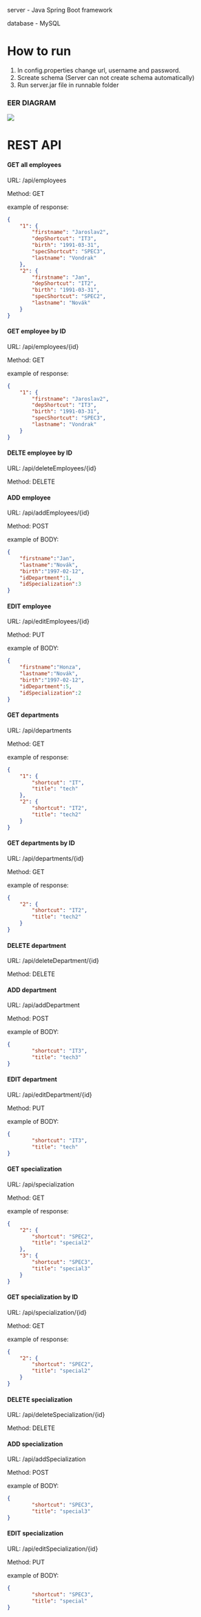 server - Java Spring Boot framework

database - MySQL

# How to run
1. In config.properties change url, username and password.
2. Screate schema (Server can not create schema automatically)
3. Run server.jar file in runnable folder 

### EER DIAGRAM

![](https://gitlab.com/JaroslavVond/dpg-rest-api/-/raw/master/img/dat.png)

# REST API

#### GET all employees

URL: /api/employees

Method: GET

example of response: 
```json
{
    "1": {
        "firstname": "Jaroslav2",
        "depShortcut": "IT3",
        "birth": "1991-03-31",
        "specShortcut": "SPEC3",
        "lastname": "Vondrak"
    },
    "2": {
        "firstname": "Jan",
        "depShortcut": "IT2",
        "birth": "1991-03-31",
        "specShortcut": "SPEC2",
        "lastname": "Novák"
    }
}
```
#### GET employee by ID

URL: /api/employees/{id}

Method: GET

example of response: 
```json
{
    "1": {
        "firstname": "Jaroslav2",
        "depShortcut": "IT3",
        "birth": "1991-03-31",
        "specShortcut": "SPEC3",
        "lastname": "Vondrak"
    }
}
```

#### DELTE employee by ID

URL: /api/deleteEmployees/{id}

Method: DELETE

#### ADD employee

URL: /api/addEmployees/{id}

Method: POST

example of BODY: 
```json
{
    "firstname":"Jan", 
    "lastname":"Novák",
    "birth":"1997-02-12",
    "idDepartment":1,
    "idSpecialization":3
}
```

#### EDIT employee

URL: /api/editEmployees/{id}

Method: PUT

example of BODY: 
```json
{
    "firstname":"Honza", 
    "lastname":"Novák",
    "birth":"1997-02-12",
    "idDepartment":5,
    "idSpecialization":2
}
```

#### GET departments

URL: /api/departments

Method: GET

example of response: 
```json
{
    "1": {
        "shortcut": "IT",
        "title": "tech"
    },
    "2": {
        "shortcut": "IT2",
        "title": "tech2"
    }
}
```

#### GET departments by ID

URL: /api/departments/{id}

Method: GET

example of response: 
```json
{
    "2": {
        "shortcut": "IT2",
        "title": "tech2"
    }
}
```

#### DELETE department

URL: /api/deleteDepartment/{id}

Method: DELETE

#### ADD department

URL: /api/addDepartment

Method: POST

example of BODY: 
```json
{
        "shortcut": "IT3",
        "title": "tech3"
}
```

#### EDIT department

URL: /api/editDepartment/{id}

Method: PUT

example of BODY: 
```json
{
        "shortcut": "IT3",
        "title": "tech"
}
```

#### GET specialization

URL: /api/specialization

Method: GET

example of response: 
```json
{
    "2": {
        "shortcut": "SPEC2",
        "title": "special2"
    },
    "3": {
        "shortcut": "SPEC3",
        "title": "special3"
    }
}
```

#### GET specialization by ID

URL: /api/specialization/{id}

Method: GET

example of response: 
```json
{
    "2": {
        "shortcut": "SPEC2",
        "title": "special2"
    }
}
```

#### DELETE specialization

URL: /api/deleteSpecialization/{id}

Method: DELETE

#### ADD specialization

URL: /api/addSpecialization

Method: POST

example of BODY: 
```json
{
        "shortcut": "SPEC3",
        "title": "special3"
}
```

#### EDIT specialization

URL: /api/editSpecialization/{id}

Method: PUT

example of BODY: 
```json
{
        "shortcut": "SPEC3",
        "title": "special"
}
```
